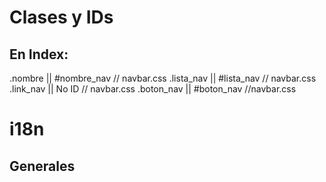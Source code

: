 # Clases y IDs

## En Index:

.nombre || #nombre_nav // navbar.css
.lista_nav || #lista_nav // navbar.css
.link_nav || No ID // navbar.css
.boton_nav || #boton_nav //navbar.css

# i18n

## Generales
